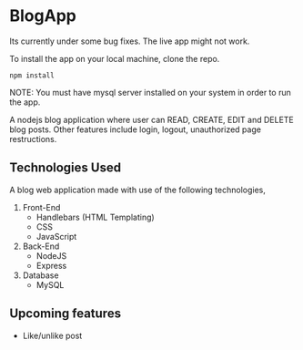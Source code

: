 # BlogApp

Its currently under some bug fixes. The live app might not work.

To install the app on your local machine, clone the repo.

```
npm install
```

NOTE: You must have mysql server installed on your system in order to run the app.

A nodejs blog application where user can READ, CREATE, EDIT and DELETE blog posts. Other features include login, logout, unauthorized page restructions.

<!-- ![enter image description here](https://raw.githubusercontent.com/DineshRout779/BlogApp/main/public/imgs/preview.png)

To view live [click](https://agile-eyrie-30726.herokuapp.com/) .

## Sample Credential:

Use these credentials to use the application.

- email: sample@gmail.com
- password: sam234 -->

## Technologies Used

A blog web application made with use of the following technologies,

1. Front-End
   - Handlebars (HTML Templating)
   - CSS
   - JavaScript
2. Back-End
   - NodeJS
   - Express
3. Database
   - MySQL

## Upcoming features

- Like/unlike post
